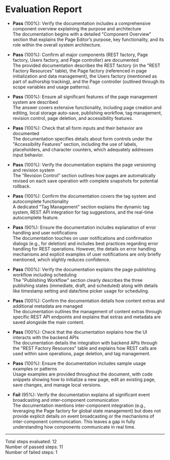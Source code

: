 # Evaluation Report

- **Pass** (100%): Verify the documentation includes a comprehensive component overview explaining the purpose and architecture  
  The documentation begins with a detailed "Component Overview" section that explains the Page Editor’s purpose, key functionality, and its role within the overall system architecture.

- **Pass** (100%): Confirm all major components (REST factory, Page factory, Users factory, and Page controller) are documented  
  The provided documentation describes the REST factory (in the "REST Factory Resources" table), the Page factory (referenced in page initialization and data management), the Users factory (mentioned as part of authorship tracking), and the Page controller (outlined through its scope variables and usage patterns).

- **Pass** (100%): Ensure all significant features of the page management system are described  
  The answer covers extensive functionality, including page creation and editing, local storage auto-save, publishing workflow, tag management, revision control, page deletion, and accessibility features.

- **Pass** (100%): Check that all form inputs and their behavior are documented  
  The documentation specifies details about form controls under the "Accessibility Features" section, including the use of labels, placeholders, and character counters, which adequately addresses input behavior.

- **Pass** (100%): Verify the documentation explains the page versioning and revision system  
  The "Revision Control" section outlines how pages are automatically revised on each save operation with complete snapshots for potential rollback.

- **Pass** (100%): Confirm the documentation covers the tag system and autocomplete functionality  
  A dedicated "Tag Management" section explains the dynamic tag system, REST API integration for tag suggestions, and the real-time autocomplete feature.

- **Pass** (90%): Ensure the documentation includes explanation of error handling and user notifications  
  The documentation touches on user notifications and confirmation dialogs (e.g., for deletion) and includes best practices regarding error handling for REST operations. However, the details on error handling mechanisms and explicit examples of user notifications are only briefly mentioned, which slightly reduces confidence.

- **Pass** (100%): Verify the documentation explains the page publishing workflow including scheduling  
  The "Publishing Workflow" section clearly describes the three publishing states (immediate, draft, and scheduled) along with details like timestamp setting and date/time picker usage for scheduling.

- **Pass** (100%): Confirm the documentation details how content extras and additional metadata are managed  
  The documentation outlines the management of content extras through specific REST API endpoints and explains that extras and metadata are saved alongside the main content.

- **Pass** (100%): Check that the documentation explains how the UI interacts with the backend APIs  
  The documentation details the integration with backend APIs through the "REST Factory Resources" table and explains how REST calls are used within save operations, page deletion, and tag management.

- **Pass** (100%): Ensure the documentation includes sample usage examples or patterns  
  Usage examples are provided throughout the document, with code snippets showing how to initialize a new page, edit an existing page, save changes, and manage local versions.

- **Fail** (95%): Verify the documentation explains all significant event broadcasting and inter-component communication  
  The documentation mentions inter-component integration (e.g., leveraging the Page factory for global state management) but does not provide explicit details on event broadcasting or the mechanisms of inter-component communication. This leaves a gap in fully understanding how components communicate in real time.

---

Total steps evaluated: 12  
Number of passed steps: 11  
Number of failed steps: 1